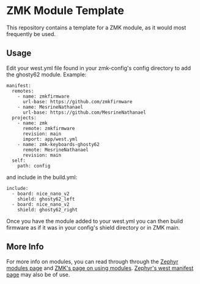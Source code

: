 # ZMK Module Template

This repository contains a template for a ZMK module, as it would most frequently be used. 

## Usage

Edit your west.yml file found in your zmk-config's config directory to add the ghosty62 module. Example:

```
manifest:
  remotes:
    - name: zmkfirmware
      url-base: https://github.com/zmkfirmware
    - name: MesrineNathanael
      url-base: https://github.com/MesrineNathanael
  projects:
    - name: zmk
      remote: zmkfirmware
      revision: main
      import: app/west.yml
    - name: zmk-keyboards-ghosty62
      remote: MesrineNathanael
      revision: main
  self:
    path: config
```

and include in the build.yml:
```
include:
  - board: nice_nano_v2
    shield: ghosty62_left
  - board: nice_nano_v2
    shield: ghosty62_right
```
Once you have the module added to your west.yml you can then build firmware as if it was in your config's shield directory or in ZMK main.

## More Info

For more info on modules, you can read through  through the [Zephyr modules page](https://docs.zephyrproject.org/3.5.0/develop/modules.html) and [ZMK's page on using modules](https://zmk.dev/docs/features/modules). [Zephyr's west manifest page](https://docs.zephyrproject.org/3.5.0/develop/west/manifest.html#west-manifests) may also be of use.
